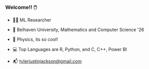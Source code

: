 ### Welcome!! 🖱️

<!--
**tylerjustinjackson/tylerjustinjackson** is a ✨ _special_ ✨ repository because its `README.md` (this file) appears on your GitHub profile.

Here are some ideas to get you started:

-->
- 👨‍🔬 ML Researcher

- 🏫 Belhaven University, Mathematics and Computer Science '26

- 🧪 Physics, its so cool!

- 💻 Top Languages are R, Python, and C, C++, Power BI

- 📬 tylerjustinjackson@gmail.com
